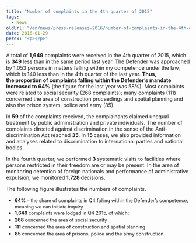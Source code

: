 ```yaml
---
title: "Number of complaints in the 4th quarter of 2015"
tags:
  - News
oldUrl: "/en/news/press-releases-2016/number-of-complaints-in-the-4th-quarter-of-2015/"
date: 2016-01-29
perex: "<p></p>"
---
```


<!-- imported from the old website -->

<p>A total of <b>1,649</b> complaints were received in the 4th quarter of 2015, which is <b>349 </b>less than in the same period last year. The Defender was approached by 1,053 persons in matters falling within my competence under the law, which is 140 less than in the 4th quarter of the last year. <b>Thus, the proportion of complaints falling within the Defender’s mandate increased to 64%</b> (the figure for the last year was 58%). Most complaints were related to social security (268 complaints); many complaints (111) concerned the area of construction proceedings and spatial planning and also the prison system, police and army (85).</p> <p>In <b>59 </b>of the complaints received, the complainants claimed unequal treatment by public administration and private individuals. The number of complaints directed against discrimination in the sense of the Anti-discrimination Act reach<a name="_GoBack"></a>ed <b>35</b>. In <b>15 </b>cases, we also provided information and analyses related to discrimination to international parties and national bodies. </p> <p>In the fourth quarter, we performed <b>3 </b>systematic visits to facilities where persons restricted in their freedom are or may be present. In the area of monitoring detention of foreign nationals and performance of administrative expulsion, we monitored <b>1,728 </b>decisions. </p> <p>The following figure illustrates the numbers of complaints.</p> <p></p><ul><li><span style="line-height: 17.92px; font-size: 12.8px;"><b>64%</b> – the share of complaints in Q4 falling within the Defender’s competence, meaning we can initiate inquiry</span></li><li><span style="line-height: 17.92px; font-size: 12.8px;"><b>1,649 </b>complaints were lodged in Q4 2015, of which:</span></li><li><span style="line-height: 17.92px; font-size: 12.8px;"><b>268 </b>concerned the area of social security</span></li><li><span style="line-height: 17.92px; font-size: 12.8px;"><b>111 </b>concerned the area of construction and spatial planning</span></li><li><span style="line-height: 17.92px; font-size: 12.8px;"><b>85 </b>concerned the area of prisons, police and the army construction</span></li></ul><p></p>
